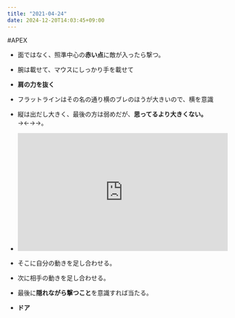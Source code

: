```yaml
---
title: "2021-04-24"
date: 2024-12-20T14:03:45+09:00
---
```

#APEX

- 面ではなく、照準中心の**赤い点**に敵が入ったら撃つ。
- 腕は載せて、マウスにしっかり手を載せて
- **肩の力を抜く**

- フラットラインはその名の通り横のブレのほうが大きいので、横を意識
- 縦は出だし大きく、最後の方は弱めだが、**思ってるより大きくない。** →←→→。
- <iframe width="480" height="270" src="https://www.youtube.com/embed/rciczDjad8Q" title="YouTube video player" frameborder="0" allow="accelerometer; autoplay; clipboard-write; encrypted-media; gyroscope; picture-in-picture" allowfullscreen></iframe>
- そこに自分の動きを足し合わせる。
- 次に相手の動きを足し合わせる。
- 最後に**隠れながら撃つこと**を意識すれば当たる。

- **ドア**
